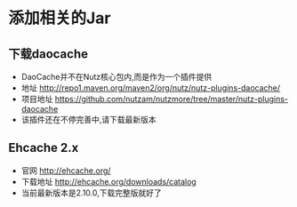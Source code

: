 # 添加相关的Jar


下载daocache
----------------------------

* DaoCache并不在Nutz核心包内,而是作为一个插件提供
* 地址 http://repo1.maven.org/maven2/org/nutz/nutz-plugins-daocache/
* 项目地址 https://github.com/nutzam/nutzmore/tree/master/nutz-plugins-daocache
* 该插件还在不停完善中,请下载最新版本

Ehcache 2.x
----------------------------

* 官网 http://ehcache.org/
* 下载地址 http://ehcache.org/downloads/catalog
* 当前最新版本是2.10.0,下载完整版就好了
